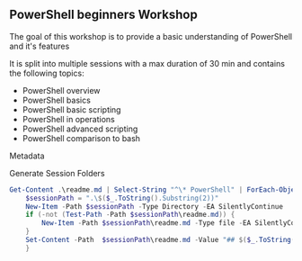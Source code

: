 ## PowerShell beginners Workshop

The goal of this workshop is to provide a basic understanding of PowerShell and it's features

It is split into multiple sessions with a max duration of 30 min and contains the following topics:
* PowerShell overview
* PowerShell basics
* PowerShell basic scripting
* PowerShell in operations
* PowerShell advanced scripting
* PowerShell comparison to bash





Metadata

Generate Session Folders

``` ps1
Get-Content .\readme.md | Select-String "^\* PowerShell" | ForEach-Object {
    $sessionPath = ".\$($_.ToString().Substring(2))"
    New-Item -Path $sessionPath -Type Directory -EA SilentlyContinue
    if (-not (Test-Path -Path $sessionPath\readme.md)) {
        New-Item -Path $sessionPath\readme.md -Type file -EA SilentlyContinue
    }
    Set-Content -Path  $sessionPath\readme.md -Value "## $($_.ToString().Substring(2))"
    }
```